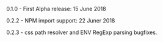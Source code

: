 0.1.0 - First Alpha release: 15 June 2018

0.2.2 - NPM import support: 22 Juner 2018

0.2.3 - css path resolver and ENV RegExp parsing bugfixes.
